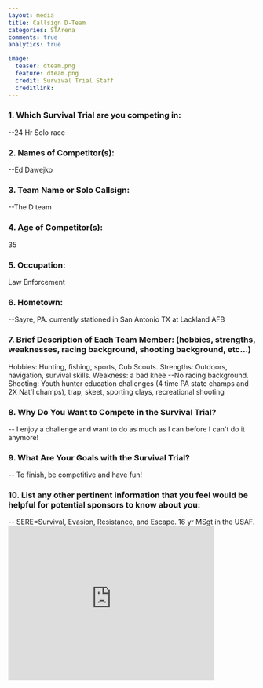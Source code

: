 ```yaml
---
layout: media
title: Callsign D-Team
categories: STArena
comments: true
analytics: true

image:
  teaser: dteam.png
  feature: dteam.png
  credit: Survival Trial Staff
  creditlink:  
---
```

 

 
<h3>1. Which Survival Trial are you competing in:</h3>

--24 Hr Solo race
 
<h3>2. Names of Competitor(s):</h3>

--Ed Dawejko 
 
<h3>3. Team Name or Solo Callsign:</h3>

--The D team
 
<h3>4. Age of Competitor(s):</h3>

 35
 
<h3>5. Occupation:</h3>
 Law Enforcement
 
<h3>6. Hometown:</h3>
--Sayre, PA.  currently stationed in San Antonio TX at Lackland AFB
 
<h3>7. Brief Description of Each Team Member: (hobbies, strengths, weaknesses, racing background, shooting background, etc…)</h3>

Hobbies: Hunting, fishing, sports, Cub Scouts.  Strengths: Outdoors, navigation, survival skills.  Weakness: a bad knee
--No racing background.  Shooting: Youth hunter education challenges (4 time PA state champs and 2X Nat'l champs), trap, skeet, sporting clays, recreational shooting
 


 
<h3>8. Why Do You Want to Compete in the Survival Trial?</h3>

-- I enjoy a challenge and want to do as much as I can before I can't do it anymore!

 
<h3>9. What Are Your Goals with the Survival Trial?</h3>
-- To finish, be competitive and have fun!

<h3>10.  List any other pertinent information that you feel would be helpful for potential sponsors to know about you:</h3>
-- SERE=Survival, Evasion, Resistance, and Escape.  16 yr MSgt in the USAF.   
 
<iframe width="420" height="315" src="https://www.youtube.com/embed/0m2tlfnixVA" frameborder="0" allowfullscreen></iframe>